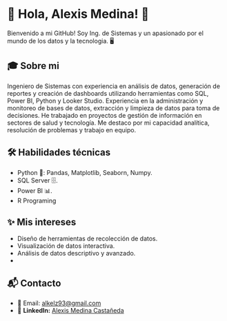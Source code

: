 
# 🚀 Hola, Alexis Medina! 👋

Bienvenido a mi GitHub! Soy Ing. de Sistemas y un apasionado por el mundo de los datos y la tecnologia. 🖥️

## 🎓 Sobre mi

Ingeniero de Sistemas con experiencia en análisis de datos, generación de reportes y creación de dashboards utilizando herramientas como SQL, Power BI, Python y Looker Studio. Experiencia en la administración y monitoreo de bases de datos, extracción y limpieza de datos para toma de decisiones. He trabajado en proyectos de gestión de información en sectores de salud y tecnología. Me destaco por mi capacidad analítica, resolución de problemas y trabajo en equipo.
## 🛠 Habilidades técnicas
- Python 🐍: Pandas, Matplotlib, Seaborn, Numpy.
- SQL Server 🗄️.
- Power BI 📊.
- R Programing

## ✨ Mis intereses
- Diseño de herramientas de recolección de datos.
- Visualización de datos interactiva.
- Análisis de datos descriptivo y avanzado.
- 

## 📬 Contacto

- 📧 Email: alkelz93@gmail.com 
- 💼 **LinkedIn:** [Alexis Medina Castañeda](https://www.linkedin.com/in/alexis-medina-casta%C3%B1eda-abba71108/)
